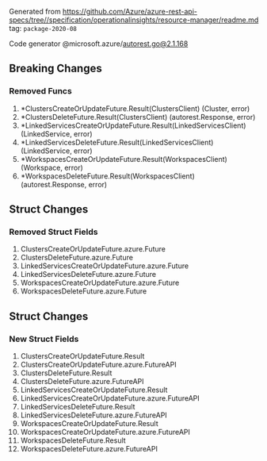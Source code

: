 Generated from https://github.com/Azure/azure-rest-api-specs/tree//specification/operationalinsights/resource-manager/readme.md tag: `package-2020-08`

Code generator @microsoft.azure/autorest.go@2.1.168

## Breaking Changes

### Removed Funcs

1. *ClustersCreateOrUpdateFuture.Result(ClustersClient) (Cluster, error)
1. *ClustersDeleteFuture.Result(ClustersClient) (autorest.Response, error)
1. *LinkedServicesCreateOrUpdateFuture.Result(LinkedServicesClient) (LinkedService, error)
1. *LinkedServicesDeleteFuture.Result(LinkedServicesClient) (LinkedService, error)
1. *WorkspacesCreateOrUpdateFuture.Result(WorkspacesClient) (Workspace, error)
1. *WorkspacesDeleteFuture.Result(WorkspacesClient) (autorest.Response, error)

## Struct Changes

### Removed Struct Fields

1. ClustersCreateOrUpdateFuture.azure.Future
1. ClustersDeleteFuture.azure.Future
1. LinkedServicesCreateOrUpdateFuture.azure.Future
1. LinkedServicesDeleteFuture.azure.Future
1. WorkspacesCreateOrUpdateFuture.azure.Future
1. WorkspacesDeleteFuture.azure.Future

## Struct Changes

### New Struct Fields

1. ClustersCreateOrUpdateFuture.Result
1. ClustersCreateOrUpdateFuture.azure.FutureAPI
1. ClustersDeleteFuture.Result
1. ClustersDeleteFuture.azure.FutureAPI
1. LinkedServicesCreateOrUpdateFuture.Result
1. LinkedServicesCreateOrUpdateFuture.azure.FutureAPI
1. LinkedServicesDeleteFuture.Result
1. LinkedServicesDeleteFuture.azure.FutureAPI
1. WorkspacesCreateOrUpdateFuture.Result
1. WorkspacesCreateOrUpdateFuture.azure.FutureAPI
1. WorkspacesDeleteFuture.Result
1. WorkspacesDeleteFuture.azure.FutureAPI
